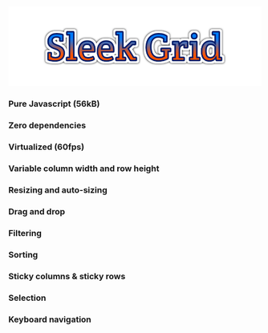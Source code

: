 <p align="center">
    <img src="logo.svg">
</p>

### Pure Javascript (56kB)
### Zero dependencies
### Virtualized (60fps)
### Variable column width and row height
### Resizing and auto-sizing
### Drag and drop
### Filtering
### Sorting
### Sticky columns & sticky rows
### Selection 
### Keyboard navigation

